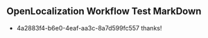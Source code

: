 ## OpenLocalization Workflow Test MarkDown
* 4a2883f4-b6e0-4eaf-aa3c-8a7d599fc557 
thanks!<!--HONumber=Mar16_HO2-->
